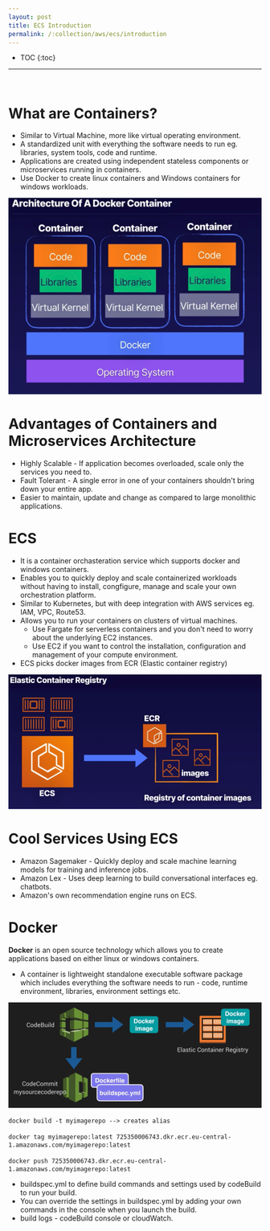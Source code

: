 ```yaml
---
layout: post
title: ECS Introduction
permalink: /:collection/aws/ecs/introduction
---
```


- TOC
{:toc}

<hr><br>

# What are Containers?
- Similar to Virtual Machine, more like virtual operating environment.
- A standardized unit with everything the software needs to run eg. libraries, system tools, code and runtime.
- Applications are created using independent stateless components or microservices running in containers.
- Use Docker to create linux containers and Windows containers for windows workloads.

![](https://github.com/arpit04tripathi/files-cdn/raw/cdn/aws/dev-theory/docker-container-architecture.png)

# Advantages of Containers and Microservices Architecture
- Highly Scalable - If application becomes overloaded, scale only the services you need to.
- Fault Tolerant - A single error in one of your containers shouldn't bring down your entire app.
- Easier to maintain, update and change as compared to large monolithic applications.

# ECS
- It is a container orchasteration service which supports docker and windows containers.
- Enables you to quickly deploy and scale containerized workloads without having to install, congfigure, manage and scale your own orchestration platform.
- Similar to Kubernetes, but with deep integration with AWS services eg. IAM, VPC, Route53.
- Allows you to run your containers on clusters of virtual machines.
  - Use Fargate for serverless containers and you don't need to worry about the underlying EC2 instances.
  - Use EC2 if you want to control the installation, configuration and management of your compute environment.
- ECS picks docker images from ECR (Elastic container registry)

![](https://github.com/arpit04tripathi/files-cdn/raw/cdn/aws/dev-theory/ecr-container-registry.png)

# Cool Services Using ECS
- Amazon Sagemaker - Quickly deploy and scale machine learning models for training and inference jobs.
- Amazon Lex - Uses deep learning to build conversational interfaces eg. chatbots.
- Amazon's own recommendation engine runs on ECS.

# Docker
**Docker** is an open source technology which allows you to create applications based on either linux or windows containers.
- A container is lightweight standalone executable software package which includes everything the software needs to run - code, runtime environment, libraries, environment settings etc.

![](https://github.com/arpit04tripathi/files-cdn/raw/cdn/aws/dev-theory/codeBuild-docker-lab.png)

```
docker build -t myimagerepo --> creates alias

docker tag myimagerepo:latest 725350006743.dkr.ecr.eu-central-1.amazonaws.com/myimagerepo:latest

docker push 725350006743.dkr.ecr.eu-central-1.amazonaws.com/myimagerepo:latest
```

- buildspec.yml to define build commands and settings used by codeBuild to run your build.
- You can override the settings in buildspec.yml by adding your own commands in the console when you launch the build.
- build logs - codeBuild console or cloudWatch.
